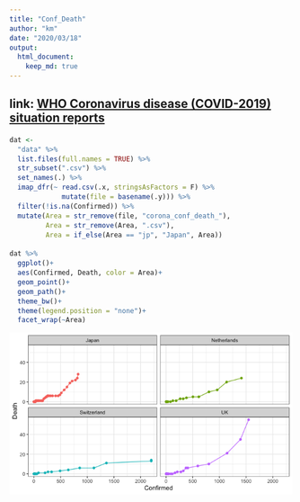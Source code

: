 ```yaml
---
title: "Conf_Death"
author: "km"
date: "2020/03/18"
output: 
  html_document:
    keep_md: true
---
```



## link: [WHO Coronavirus disease (COVID-2019) situation reports](https://www.who.int/emergencies/diseases/novel-coronavirus-2019/situation-reports/)





```r
dat <-
  "data" %>% 
  list.files(full.names = TRUE) %>% 
  str_subset(".csv") %>% 
  set_names(.) %>% 
  imap_dfr(~ read.csv(.x, stringsAsFactors = F) %>% 
             mutate(file = basename(.y))) %>% 
  filter(!is.na(Confirmed)) %>% 
  mutate(Area = str_remove(file, "corona_conf_death_"),
         Area = str_remove(Area, ".csv"),
         Area = if_else(Area == "jp", "Japan", Area))

dat %>% 
  ggplot()+
  aes(Confirmed, Death, color = Area)+
  geom_point()+
  geom_path()+
  theme_bw()+
  theme(legend.position = "none")+
  facet_wrap(~Area)
```

![](Conf_Death_files/figure-html/unnamed-chunk-1-1.png)<!-- -->
